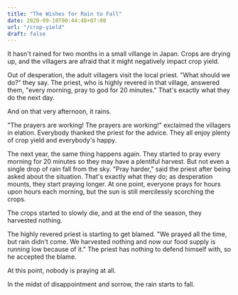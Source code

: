 ```yaml
---
title: "The Wishes for Rain to Fall"
date: 2020-09-18T00:44:48+07:00
url: "/crop-yield"
draft: false
---
```


It hasn't rained for two months in a small villange in Japan. Crops are drying up, and the villagers are afraid that it might negatively impact crop yield.

Out of desperation, the adult villagers visit the local priest. "What should we do?" they say. The priest, who is highly revered in that village, answered them, "every morning, pray to god for 20 minutes." That's exactly what they do the next day.

And on that very afternoon, it rains.

"The prayers are working! The prayers are working!" exclaimed the villagers in elation. Everybody thanked the priest for the advice. They all enjoy plenty of crop yield and everybody's happy.

The next year, the same thing happens again. They started to pray every morning for 20 minutes so they may have a plentiful harvest. But not even a single drop of rain fall from the sky. "Pray harder," said the priest after being asked about the situation. That's exactly what they do; as desperation mounts, they start praying longer. At one point, everyone prays for hours upon hours each morning, but the sun is still mercilessly scorching the crops.

The crops started to slowly die, and at the end of the season, they harvested nothing.

The highly revered priest is starting to get blamed. "We prayed all the time, but rain didn't come. We harvested nothing and now our food supply is running low because of it." The priest has nothing to defend himself with, so he accepted the blame.

At this point, nobody is praying at all.

In the midst of disappointment and sorrow, the rain starts to fall.